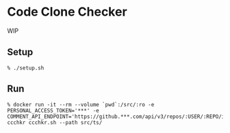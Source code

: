# Code Clone Checker

WIP

## Setup

```
% ./setup.sh
```


## Run

```
% docker run -it --rm --volume `pwd`:/src/:ro -e PERSONAL_ACCESS_TOKEN='***' -e COMMENT_API_ENDPOINT='https://github.***.com/api/v3/repos/:USER/:REPO/issues/:NUMBER/comments' ccchkr ccchkr.sh --path src/ts/
```
